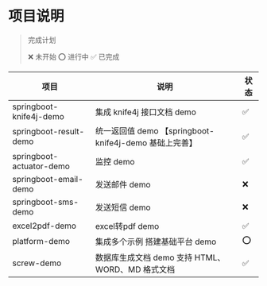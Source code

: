 # 项目说明


> 完成计划
> 
>  ❌ 未开始   ⭕️ 进行中   ✅ 已完成

| 项目                     | 说明                                                   | 状态 |
| ------------------------ | ------------------------------------------------------ | ---- |
| springboot-knife4j-demo  | 集成 knife4j 接口文档 demo                             | ✅    |
| springboot-result-demo   | 统一返回值 demo 【springboot-knife4j-demo 基础上完善】 | ✅    |
| springboot-actuator-demo | 监控 demo                                              | ✅    |
| springboot-email-demo    | 发送邮件 demo                                          | ❌    |
| springboot-sms-demo      | 发送短信 demo                                          | ❌    |
| excel2pdf-demo           | excel转pdf demo                                        | ✅    |
| platform-demo            | 集成多个示例 搭建基础平台 demo                         | ⭕️    |
| screw-demo               | 数据库生成文档 demo  支持 HTML、WORD、MD 格式文档      | ✅    |


